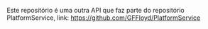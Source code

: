 Este repositório é uma outra API que faz parte do repositório PlatformService, link: https://github.com/GFFloyd/PlatformService

